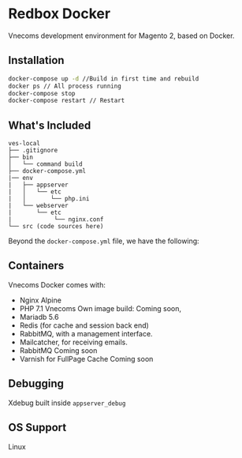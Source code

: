 # Redbox Docker

Vnecoms development environment for Magento 2,
based on Docker.

## Installation

```bash
docker-compose up -d //Build in first time and rebuild 
docker ps // All process running
docker-compose stop
docker-compose restart // Restart
```


## What's Included

```
ves-local
├── .gitignore
├── bin
│   └── command build
├── docker-compose.yml
|── env
|   ├── appserver
|   │   └── etc
|   │       └── php.ini
|   └── webserver
|       └── etc
|            └── nginx.conf
└── src (code sources here)
```

Beyond the `docker-compose.yml` file, we have the following:



## Containers

Vnecoms Docker comes with:

* Nginx Alpine
* PHP 7.1 Vnecoms Own image build: Coming soon,
* Mariadb 5.6
* Redis (for cache and session back end)
* RabbitMQ, with a management interface.
* Mailcatcher, for receiving emails.
* RabbitMQ Coming soon
* Varnish for FullPage Cache Coming soon


## Debugging

Xdebug built inside `appserver_debug`

## OS Support

Linux


